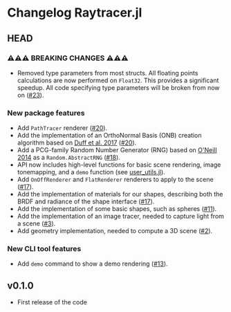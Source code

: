 # Changelog Raytracer.jl

## HEAD

### ⚠⚠⚠ BREAKING CHANGES ⚠⚠⚠

- Removed type parameters from most structs. All floating points calculations are now performed on `Float32`. This provides a significant speedup. All code specifying type parameters will be broken from now on ([#23](https://github.com/Paolo97Gll/Raytracer.jl/pull/23)).

### New package features

- Add `PathTracer` renderer ([#20](https://github.com/Paolo97Gll/Raytracer.jl/pull/20)).
- Add the implementation of an OrthoNormal Basis (ONB) creation algorithm based on [Duff et al. 2017](https://graphics.pixar.com/library/OrthonormalB/paper.pdf) ([#20](https://github.com/Paolo97Gll/Raytracer.jl/pull/20)).
- Add a PCG-family Random Number Generator (RNG) based on [O'Neill 2014](https://www.cs.hmc.edu/tr/hmc-cs-2014-0905.pdf) as a `Random.AbstractRNG` ([#18](https://github.com/Paolo97Gll/Raytracer.jl/pull/18)).
- API now includes high-level functions for basic scene rendering, image tonemapping, and a `demo` function (see [user_utils.jl](https://github.com/Paolo97Gll/Raytracer.jl/blob/master/src/user_utils.jl)).
- Add `OnOffRenderer` and `FlatRenderer` renderers to apply to the scene ([#17](https://github.com/Paolo97Gll/Raytracer.jl/pull/17)).
- Add the implementation of materials for our shapes, describing both the BRDF and radiance of the shape interface ([#17](https://github.com/Paolo97Gll/Raytracer.jl/pull/17)).
- Add the implementation of some basic shapes, such as spheres ([#11](https://github.com/Paolo97Gll/Raytracer.jl/pull/11)).
- Add the implementation of an image tracer, needed to capture light from a scene ([#3](https://github.com/Paolo97Gll/Raytracer.jl/pull/3)).
- Add geometry implementation, needed to compute a 3D scene ([#2](https://github.com/Paolo97Gll/Raytracer.jl/pull/2)).

### New CLI tool features

- Add `demo` command to show a demo rendering ([#13](https://github.com/Paolo97Gll/Raytracer.jl/pull/13)).

## v0.1.0

- First release of the code
